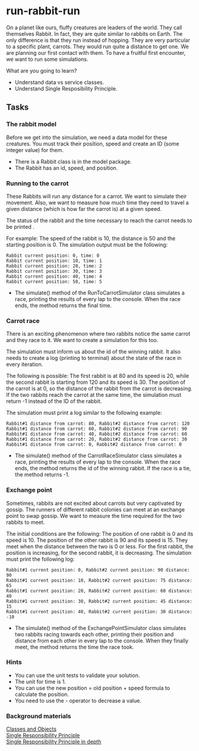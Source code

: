 # run-rabbit-run

On a planet like ours, fluffy creatures are leaders of the world. They call themselves Rabbit. In fact, they are quite
similar to rabbits on Earth. The only difference is that they run instead of hopping. They are very particular to a
specific plant, carrots. They would run quite a distance to get one. We are planning our first contact with them. To
have a fruitful first encounter, we want to run some simulations.

What are you going to learn?

* Understand data vs service classes.
* Understand Single Resposibility Principle.

## Tasks

### The rabbit model

Before we get into the simulation, we need a data model for these creatures. You must track their position, speed and
create an ID (some integer value) for them.

* There is a Rabbit class is in the model package.
* The Rabbit has an id, speed, and position.

### Running to the carrot

These Rabbits will run any distance for a carrot. We want to simulate their movement. Also, we want to measure how much
time they need to travel a given distance (which is how far the carrot is) at a given speed.

The status of the rabbit and the time necessary to reach the carrot needs to be printed .

For example: The speed of the rabbit is 10, the distance is 50 and the starting position is 0.
The simulation output must be the following:

```
Rabbit current position: 0, time: 0
Rabbit current position: 10, time: 1
Rabbit current position: 20, time: 2
Rabbit current position: 30, time: 3
Rabbit current position: 40, time: 4
Rabbit current position: 50, time: 5
```

* The simulate() method of the RunToCarrotSimulator class simulates a race, printing the results of every lap to the
  console. When the race ends, the method returns the final time.

### Carrot race

There is an exciting phenomenon where two rabbits notice the same carrot and they race to it. We want to create a
simulation for this too.

The simulation must inform us about the id of the winning rabbit. It also needs to create a log (printing to terminal)
about the state of the race in every iteration.

The following is possible:
The first rabbit is at 80 and its speed is 20, while the second rabbit is starting from 120 and its speed is 30. The
position of the carrot is at 0, so the distance of the rabbit from the carrot is decreasing. If the two rabbits reach
the carrot at the same time, the simulation must return -1 instead of the ID of the rabbit.

The simulation must print a log similar to the following example:

```
Rabbit#1 distance from carrot: 80, Rabbit#2 distance from carrot: 120
Rabbit#1 distance from carrot: 60, Rabbit#2 distance from carrot: 90
Rabbit#1 distance from carrot: 40, Rabbit#2 distance from carrot: 60
Rabbit#1 distance from carrot: 20, Rabbit#2 distance from carrot: 30
Rabbit#1 distance from carrot: 0, Rabbit#2 distance from carrot: 0
```

* The simulate() method of the CarrotRaceSimulator class simulates a race, printing the results of every lap to the
  console. When the race ends, the method returns the id of the winning rabbit. If the race is a tie, the method returns
  -1.

### Exchange point

Sometimes, rabbits are not excited about carrots but very captivated by gossip. The runners of different rabbit colonies
can meet at an exchange point to swap gossip. We want to measure the time required for the two rabbits to meet.

The initial conditions are the following: The position of one rabbit is 0 and its speed is 10. The position of the other
rabbit is 90 and its speed is 15. They meet when the distance between the two is 0 or less. For the first rabbit, the
position is increasing, for the second rabbit, it is decreasing.
The simulation must print the following log:

```
Rabbit#1 current position: 0, Rabbit#2 current position: 90 distance: 90
Rabbit#1 current position: 10, Rabbit#2 current position: 75 distance: 65
Rabbit#1 current position: 20, Rabbit#2 current position: 60 distance: 40
Rabbit#1 current position: 30, Rabbit#2 current position: 45 distance: 15
Rabbit#1 current position: 40, Rabbit#2 current position: 30 distance: -10
```

* The simulate() method of the ExchangePointSimulator class simulates two rabbits racing towards each other, printing
  their position and distance from each other in every lap to the console. When they finally meet, the method returns
  the time the race took.

### Hints

* You can use the unit tests to validate your solution.
* The unit for time is 1.
* You can use the new position = old position + speed formula to calculate the position.
* You need to use the - operator to decrease a value.

### Background materials

[Classes and Objects](https://www.baeldung.com/java-classes-objects)  
[Single Responsibility Principle](https://www.baeldung.com/java-single-responsibility-principle)  
[Single Responsibility Principle in depth](https://reflectoring.io/single-responsibility-principle/)  
